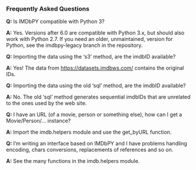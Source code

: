 ### Frequently Asked Questions

**Q:** Is IMDbPY compatible with Python 3?

**A:** Yes. Versions after 6.0 are compatible with Python 3.x, but should also work with Python 2.7. If you need an older, unmaintained,
version for Python, see the imdbpy-legacy branch in the repository.

**Q:** Importing the data using the ‘s3’ method, are the imdbID available?

**A:** Yes! The data from https://datasets.imdbws.com/ contains the original IDs.

**Q:** Importing the data using the old ‘sql’ method, are the imdbID available?

**A:** No. The old ‘sql’ method generates sequential imdbIDs that are unrelated to the ones used by the web site.

**Q:** I have an URL (of a movie, person or something else), how can I get a Movie/Person/… instance?

**A:** Import the imdb.helpers module and use the get_byURL function.

**Q:** I’m writing an interface based on IMDbPY and I have problems handling encoding, chars conversions,
replacements of references and so on.

**A:** See the many functions in the imdb.helpers module.

